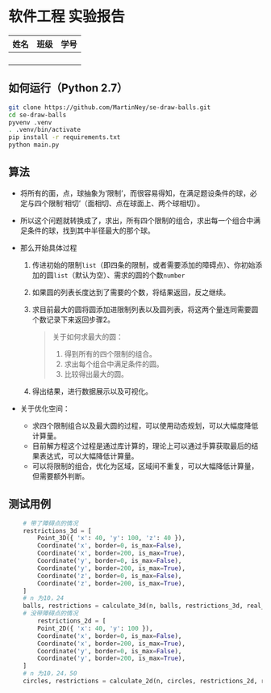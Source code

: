 # 软件工程 实验报告

| 姓名   | 班级   | 学号   |
| ---- | ---- | ---- |
|      |      |      |
|      |      |      |
|      |      |      |
|      |      |      |

## 如何运行（Python 2.7）

```bash
git clone https://github.com/MartinNey/se-draw-balls.git
cd se-draw-balls
pyvenv .venv
. .venv/bin/activate
pip install -r requirements.txt
python main.py
```

##  算法

+ 将所有的面，点，球抽象为‘限制’，而很容易得知，在满足题设条件的球，必定与四个限制‘相切’（面相切、点在球面上、两个球相切）。
+ 所以这个问题就转换成了，求出，所有四个限制的组合，求出每一个组合中满足条件的球，找到其中半径最大的那个球。


+ 那么开始具体过程
  1. 传进初始的限制`list`（即四条的限制，或者需要添加的障碍点）、你初始添加的圆`list`（默认为空）、需求的圆的个数`number`

  2. 如果圆的列表长度达到了需要的个数，将结果返回，反之继续。

  3. 求目前最大的圆将圆添加进限制列表以及圆列表，将这两个量连同需要圆个数记录下来返回步骤2。

     > 关于如何求最大的圆：
     >
     > 1. 得到所有的四个限制的组合。
     > 2. 求出每个组合中满足条件的圆。
     > 3. 比较得出最大的圆。

  4. 得出结果，进行数据展示以及可视化。

+ 关于优化空间：

  + 求四个限制组合以及最大圆的过程，可以使用动态规划，可以大幅度降低计算量。
  + 目前解方程这个过程是通过库计算的，理论上可以通过手算获取最后的结果表达式，可以大幅降低计算量。
  + 可以将限制的组合，优化为区域，区域间不重复，可以大幅降低计算量，但需要额外判断。


## 测试用例

```python
    # 带了障碍点的情况
    restrictions_3d = [
        Point_3D({ 'x': 40, 'y': 100, 'z': 40 }),
        Coordinate('x', border=0, is_max=False),
        Coordinate('x', border=200, is_max=True),
        Coordinate('y', border=0, is_max=False),
        Coordinate('y', border=200, is_max=True),
        Coordinate('z', border=0, is_max=False),
        Coordinate('z', border=200, is_max=True),
    ]
    # n 为10，24
    balls, restrictions = calculate_3d(n, balls, restrictions_3d, real_time_callback=lambda ball: print(ball.dictify()))
    # 没带障碍点的情况
        restrictions_2d = [
        Point_2D({ 'x': 40, 'y': 100 }),
        Coordinate('x', border=0, is_max=False),
        Coordinate('x', border=200, is_max=True),
        Coordinate('y', border=0, is_max=False),
        Coordinate('y', border=200, is_max=True),
    ]
    # n 为10，24，50
    circles, restrictions = calculate_2d(n, circles, restrictions_2d, real_time_callback=lambda circle: print(circle.dictify()))

```

